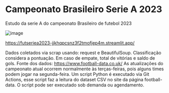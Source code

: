 # Campeonato Brasileiro Serie A 2023
Estudo da serie A do campeonato Brasileiro de futebol 2023

![image](https://github.com/silviolima07/fut_seriea_2023/assets/6214157/97da1002-cb84-42ae-ad54-eeee124a1383)

https://futseriea2023-jjkhqpcsnz3f2tmofjep4m.streamlit.app/

Dados coletados via scrap usando: request e BeautifulSoup.
Classificação considera a pontuação. Em caso de empate, total de vitórias e saldo de gols.
Fonte dos dados:
https://www.football-data.co.uk/
As atualizações do campeonato atual ocorrem normalmente às terças-feiras, pois alguns times podem jogar na segunda-feira.
Um script Python é executado via Git Actions, esse script faz a leitura do dataset CSV no site da página football-data.
O script pode ser executado sob demanda ou agendamento.
